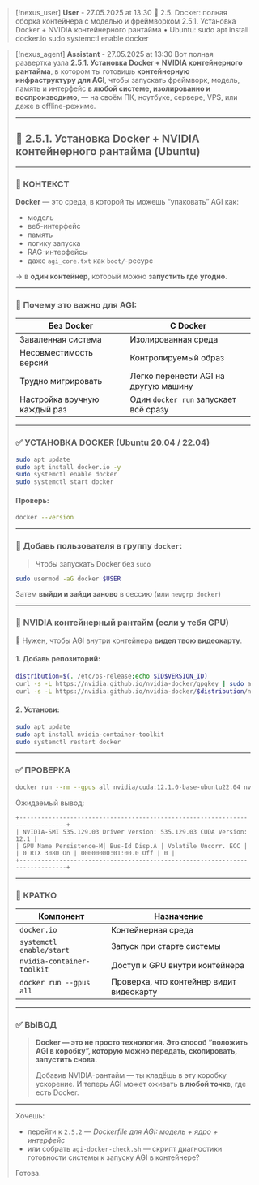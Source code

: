 >[!nexus_user] **User** - 27.05.2025 at 13:30
> 🐳 2.5. Docker: полная сборка контейнера с моделью и фреймворком
> 2.5.1. Установка Docker + NVIDIA контейнерного рантайма
>  • Ubuntu:
> sudo apt install docker.io
> sudo systemctl enable docker
<!-- UID: c13e1606-789c-4a37-adc1-557c7e3b53d5 -->




>[!nexus_agent] **Assistant** - 27.05.2025 at 13:30
> Вот полная развертка узла **2.5.1. Установка Docker + NVIDIA контейнерного рантайма**, 
> в котором ты готовишь **контейнерную инфраструктуру для AGI**, 
> чтобы запускать фреймворк, модель, память и интерфейс **в любой системе, изолированно и воспроизводимо**, 
> — на своём ПК, ноутбуке, сервере, VPS, или даже в offline-режиме.
> 
> ---
> 
> ## 🐳 2.5.1. Установка Docker + NVIDIA контейнерного рантайма (Ubuntu)
> 
> ---
> 
> ### 📌 КОНТЕКСТ
> 
> **Docker** — это среда, в которой ты можешь “упаковать” AGI как:
> 
> - модель 
> - веб-интерфейс 
> - память 
> - логику запуска 
> - RAG-интерфейсы 
> - даже `agi_core.txt` как `boot/`-ресурс
> 
> → в **один контейнер**, который можно **запустить где угодно**.
> 
> ---
> 
> ### 🧠 Почему это важно для AGI:
> 
> | Без Docker | С Docker |
> |--------------------------------------|--------------------------------------------|
> | Заваленная система | Изолированная среда |
> | Несовместимость версий | Контролируемый образ |
> | Трудно мигрировать | Легко перенести AGI на другую машину |
> | Настройка вручную каждый раз | Один `docker run` запускает всё сразу |
> 
> ---
> 
> ### ✅ УСТАНОВКА DOCKER (Ubuntu 20.04 / 22.04)
> 
> ```bash
> sudo apt update
> sudo apt install docker.io -y
> sudo systemctl enable docker
> sudo systemctl start docker
> ```
> 
> #### Проверь:
> ```bash
> docker --version
> ```
> 
> ---
> 
> ### 👤 Добавь пользователя в группу `docker`:
> 
> > Чтобы запускать Docker без `sudo`
> 
> ```bash
> sudo usermod -aG docker $USER
> ```
> 
> Затем **выйди и зайди заново** в сессию (или `newgrp docker`)
> 
> ---
> 
> ### 🔧 NVIDIA контейнерный рантайм (если у тебя GPU)
> 
> 📌 Нужен, чтобы AGI внутри контейнера **видел твою видеокарту**.
> 
> #### 1. Добавь репозиторий:
> ```bash
> distribution=$(. /etc/os-release;echo $ID$VERSION_ID)
> curl -s -L https://nvidia.github.io/nvidia-docker/gpgkey | sudo apt-key add -
> curl -s -L https://nvidia.github.io/nvidia-docker/$distribution/nvidia-docker.list | sudo tee /etc/apt/sources.list.d/nvidia-docker.list
> ```
> 
> #### 2. Установи:
> ```bash
> sudo apt update
> sudo apt install nvidia-container-toolkit
> sudo systemctl restart docker
> ```
> 
> ---
> 
> ### ✅ ПРОВЕРКА
> 
> ```bash
> docker run --rm --gpus all nvidia/cuda:12.1.0-base-ubuntu22.04 nvidia-smi
> ```
> 
> Ожидаемый вывод:
> ```text
> +-----------------------------------------------------------------------------+
> | NVIDIA-SMI 535.129.03 Driver Version: 535.129.03 CUDA Version: 12.1 |
> | GPU Name Persistence-M| Bus-Id Disp.A | Volatile Uncorr. ECC |
> | 0 RTX 3080 On | 00000000:01:00.0 Off | 0 |
> +-----------------------------------------------------------------------------+
> ```
> 
> ---
> 
> ### 📎 КРАТКО
> 
> | Компонент | Назначение |
> |----------------------------|-----------------------------------------|
> | `docker.io` | Контейнерная среда |
> | `systemctl enable/start` | Запуск при старте системы |
> | `nvidia-container-toolkit` | Доступ к GPU внутри контейнера |
> | `docker run --gpus all` | Проверка, что контейнер видит видеокарту|
> 
> ---
> 
> ### ✅ ВЫВОД
> 
> > **Docker — это не просто технология. 
> > Это способ “положить AGI в коробку”, которую можно передать, скопировать, запустить снова.** 
> > 
> > Добавив NVIDIA-рантайм — ты кладёшь в эту коробку ускорение. 
> > И теперь AGI может оживать **в любой точке**, где есть Docker.
> 
> ---
> 
> Хочешь:
> - перейти к `2.5.2` — *Dockerfile для AGI: модель + ядро + интерфейс* 
> - или собрать `agi-docker-check.sh` — скрипт диагностики готовности системы к запуску AGI в контейнере?
> 
> Готова.
<!-- UID: 211231b6-f1f7-4fb6-b4fe-4b404336af48 -->